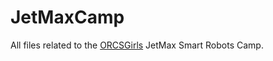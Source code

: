 # JetMaxCamp

All files related to the <a href="https://www.orcsgirls.org/">ORCSGirls</a> JetMax Smart Robots Camp.
